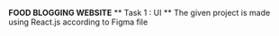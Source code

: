 **FOOD BLOGGING WEBSITE**
** Task 1 : UI **
 The given project is made using React.js according to Figma file 
